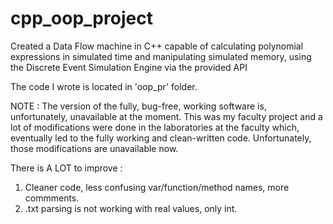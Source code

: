 # cpp_oop_project
Created a Data Flow machine in C++ capable of calculating polynomial expressions in simulated time and manipulating simulated memory, using the Discrete Event Simulation Engine via the provided API

The code I wrote is located in 'oop_pr' folder.

NOTE : The version of the fully, bug-free, working software is, unfortunately, unavailable at the moment. This was my faculty project and a lot of modifications were done in the laboratories at the faculty which, eventually led to the fully working and clean-written code. Unfortunately, those modifications are unavailable now.

There is A LOT to improve : 
1. Cleaner code, less confusing var/function/method names, more commments.
2. .txt parsing is not working with real values, only int.

